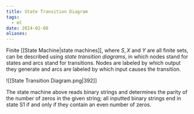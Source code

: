 ```yaml
---
title: State Transition Diagram
tags:
  - ml
date: 2024-02-08
aliases:
---
```

Finite [[State Machine|state machines]], where $S, X$ and $Y$ are all finite sets, can be described using *state transition diagrams*, in which nodes stand for states and arcs stand for transitions. Nodes are labeled by which output they generate and arcs are labeled by which input causes the transition.

![[State Transition Diagram.png|392]]

The state machine above reads binary strings and determines the parity of the number of zeros in the given string; all inputted binary strings end in state S1 if and only if they contain an even number of zeros.

